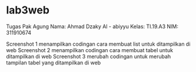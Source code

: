 # lab3web
Tugas Pak Agung
Nama: Ahmad Dzaky Al - abiyyu
Kelas: TI.19.A3
NIM: 311910674

Screenshot 1 menampilkan codingan cara membuat list untuk ditampilkan di web
Screenshot 2 menampilkan codingan cara membuat tabel untuk ditampilkan di web
Screenshot 3 merubah codingan untuk merubah tampilan tabel yang ditampilkan di web
